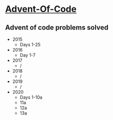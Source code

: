 # [Advent-Of-Code](adventofcode.com)

## Advent of code problems solved
* 2015
    * Days 1-25
* 2016
    * Day 1-7
* 2017
    * /
* 2018
    * /
* 2019
    * /
* 2020
    * Days 1-10a
    * 11a
    * 12a
    * 13a
